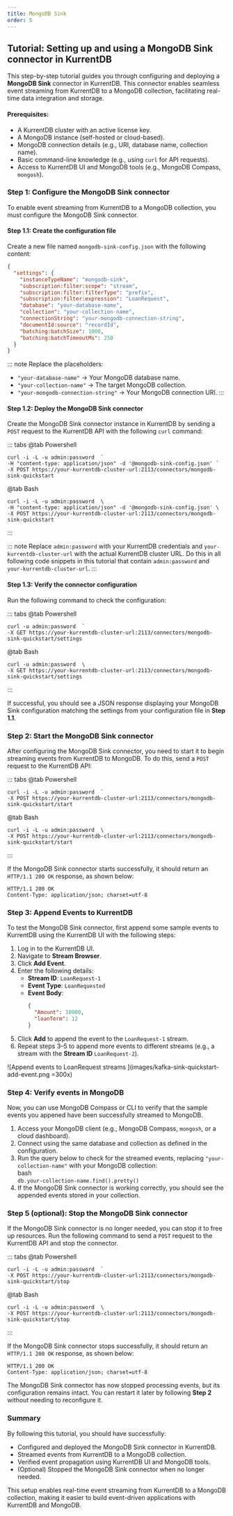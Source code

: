 ```yaml
---
title: MongoDB Sink
order: 5
---
```


## Tutorial: Setting up and using a MongoDB Sink connector in KurrentDB

This step-by-step tutorial guides you through configuring and deploying a **MongoDB Sink** connector in KurrentDB. This connector enables seamless event streaming from KurrentDB to a MongoDB collection, facilitating real-time data integration and storage.

#### Prerequisites:

* A KurrentDB cluster with an active license key.  
* A MongoDB instance (self-hosted or cloud-based).  
* MongoDB connection details (e.g., URI, database name, collection name).  
* Basic command-line knowledge (e.g., using `curl` for API requests).  
* Access to KurrentDB UI and MongoDB tools (e.g., MongoDB Compass, `mongosh`).


### Step 1: Configure the MongoDB Sink connector

To enable event streaming from KurrentDB to a MongoDB collection, you must configure the MongoDB Sink connector.

#### Step 1.1: Create the configuration file

Create a new file named `mongodb-sink-config.json` with the following content:

```json
{
  "settings": {
    "instanceTypeName": "mongodb-sink",
    "subscription:filter:scope": "stream",
    "subscription:filter:filterType": "prefix",
    "subscription:filter:expression": "LoanRequest",
    "database": "your-database-name",
    "collection": "your-collection-name",
    "connectionString": "your-mongodb-connection-string",
    "documentId:source": "recordId",
    "batching:batchSize": 1000,
    "batching:batchTimeoutMs": 250
  }
}
```

::: note
Replace the placeholders:

* `"your-database-name"` → Your MongoDB database name.  
* `"your-collection-name"` → The target MongoDB collection.  
* `"your-mongodb-connection-string"` → Your MongoDB connection URI.
:::

#### Step 1.2: Deploy the MongoDB Sink connector

Create the MongoDB Sink connector instance in KurrentDB by sending a `POST` request to the KurrentDB API with the following `curl` command:

::: tabs
@tab Powershell
```powershell:no-line-numbers
curl -i -L -u admin:password  `
-H "content-type: application/json" -d '@mongodb-sink-config.json' `
-X POST https://your-kurrentdb-cluster-url:2113/connectors/mongodb-sink-quickstart  
```
@tab Bash
```bash:no-line-numbers
curl -i -L -u admin:password  \ 
-H "content-type: application/json" -d '@mongodb-sink-config.json' \
-X POST https://your-kurrentdb-cluster-url:2113/connectors/mongodb-sink-quickstart  
```
:::

::: note
Replace `admin:password` with your KurrentDB credentials and `your-kurrentdb-cluster-url` with the actual KurrentDB cluster URL. Do this in all following code snippets in this tutorial that contain `admin:password` and `your-kurrentdb-cluster-url`.
:::

#### Step 1.3: Verify the connector configuration

Run the following command to check the configuration:

::: tabs
@tab Powershell
```powershell:no-line-numbers
curl -u admin:password  `
-X GET https://your-kurrentdb-cluster-url:2113/connectors/mongodb-sink-quickstart/settings  
```
@tab Bash
```bash:no-line-numbers
curl -u admin:password  \ 
-X GET https://your-kurrentdb-cluster-url:2113/connectors/mongodb-sink-quickstart/settings  
```
:::


If successful, you should see a JSON response displaying your MongoDB Sink configuration matching the settings from your configuration file in **Step 1.1**.

### Step 2: Start the MongoDB Sink connector

After configuring the MongoDB Sink connector, you need to start it to begin streaming events from KurrentDB to MongoDB. To do this, send a `POST` request to the KurrentDB API:

::: tabs
@tab Powershell
```powershell:no-line-numbers
curl -i -L -u admin:password  `
-X POST https://your-kurrentdb-cluster-url:2113/connectors/mongodb-sink-quickstart/start  
```
@tab Bash
```bash:no-line-numbers
curl -i -L -u admin:password  \ 
-X POST https://your-kurrentdb-cluster-url:2113/connectors/mongodb-sink-quickstart/start  
```
:::


If the MongoDB Sink connector starts successfully, it should return an `HTTP/1.1 200 OK` response, as shown below:

```text:no-line-numbers
HTTP/1.1 200 OK
Content-Type: application/json; charset=utf-8
```

### Step 3: Append Events to KurrentDB

To test the MongoDB Sink connector, first append some sample events to KurrentDB using the KurrentDB UI with the following steps:

1. Log in to the KurrentDB UI.  
2. Navigate to **Stream Browser**.  
3. Click **Add Event**.  
4. Enter the following details:  
   * **Stream ID**: `LoanRequest-1`  
   * **Event Type**: `LoanRequested`  
   * **Event Body**:  
      ```json
      {
        "Amount": 10000,
        "loanTerm": 12
      }
      ```
5. Click **Add** to append the event to the `LoanRequest-1` stream.  
6. Repeat steps 3–5 to append more events to different streams (e.g., a stream with the **Stream ID** `LoanRequest-2`).

![Append events to LoanRequest streams ](images/kafka-sink-quickstart-add-event.png =300x)


### Step 4: Verify events in MongoDB

Now, you can use MongoDB Compass or CLI to verify that the sample events you appened have been successfully streamed to MongoDB.

1. Access your MongoDB client (e.g., MongoDB Compass, `mongosh`, or a cloud dashboard).  
2. Connect using the same database and collection as defined in the configuration.  
3. Run the query below to check for the streamed events, replacing `"your-collection-name"` with your MongoDB collection:  
   bash  
   `db.your-collection-name.find().pretty()`  
4. If the MongoDB Sink connector is working correctly, you should see the appended events stored in your collection.

### Step 5 (optional): Stop the MongoDB Sink connector

If the MongoDB Sink connector is no longer needed, you can stop it to free up resources. Run the following command to send a `POST` request to the KurrentDB API and stop the connector.

::: tabs
@tab Powershell
```powershell:no-line-numbers
curl -i -L -u admin:password  `
-X POST https://your-kurrentdb-cluster-url:2113/connectors/mongodb-sink-quickstart/stop  
```
@tab Bash
```bash:no-line-numbers
curl -i -L -u admin:password  \ 
-X POST https://your-kurrentdb-cluster-url:2113/connectors/mongodb-sink-quickstart/stop  
```
:::


If the MongoDB Sink connector stops successfully, it should return an `HTTP/1.1 200 OK` response, as shown below:

```text:no-line-numbers
HTTP/1.1 200 OK
Content-Type: application/json; charset=utf-8
```

The MongoDB Sink connector has now stopped processing events, but its configuration remains intact. You can restart it later by following **Step 2** without needing to reconfigure it.

### Summary

By following this tutorial, you should have successfully: 

* Configured and deployed the MongoDB Sink connector in KurrentDB.  
* Streamed events from KurrentDB to a MongoDB collection.  
* Verified event propagation using KurrentDB UI and MongoDB tools.  
* (Optional) Stopped the MongoDB Sink connector when no longer needed.

This setup enables real-time event streaming from KurrentDB to a MongoDB collection, making it easier to build event-driven applications with KurrentDB and MongoDB. 
